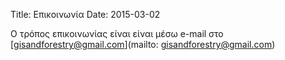 Title: Επικοινωνία
Date: 2015-03-02

Ο τρόπος επικοινωνίας είναι είναι μέσω e-mail στο  [gisandforestry@gmail.com](mailto: gisandforestry@gmail.com)